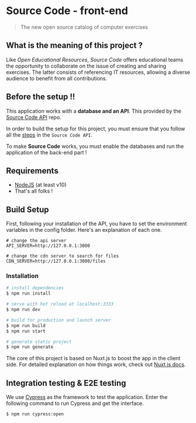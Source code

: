 # Source Code - front-end

> The new open source catalog of computer exercises

## What is the meaning of this project ?

Like _Open Educational Resources_, *Source Code* offers educational teams the opportunity to collaborate on the issue of creating and sharing exercises. The latter consists of referencing IT resources, allowing a diverse audience to benefit from all contributions.

## Before the setup !!

This application works with a **database and an API**. This provided by the 
[Source Code API](https://github.com/SourceCodeOER/sourcecode_api) repo.

In order to build the setup for this project, you must ensure that you follow all the [steps](https://github.com/SourceCodeOER/sourcecode_api#set-up) in the `Source Code API`.

To make **Source Code** works, you must enable the databases and run the application of the back-end part !

## Requirements

- [NodeJS](https://nodejs.org/en/) (at least v10)
- That's all folks !

## Build Setup

First, following your installation of the API, you have to set the environment variables in the config folder.
Here's an explanation of each one.

``` .env
# change the api server
API_SERVER=http://127.0.0.1:3000

# change the cdn server to search for files
CDN_SERVER=http://127.0.0.1:3000/files
```

### Installation

``` bash
# install dependencies
$ npm run install

# serve with hot reload at localhost:3333
$ npm run dev

# build for production and launch server
$ npm run build
$ npm run start

# generate static project
$ npm run generate
```
The core of this project is based on Nuxt.js to boost the app in the client side.
For detailed explanation on how things work, check out [Nuxt.js docs](https://nuxtjs.org).

## Integration testing & E2E testing

We use [Cypress](https://www.cypress.io) as the framework to test the application. Enter the following command to run Cypress and get the interface.

``` bash
$ npm run cypress:open
```
